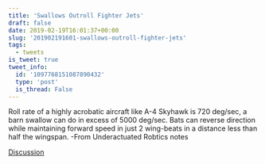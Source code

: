 ```yaml
---
title: 'Swallows Outroll Fighter Jets'
draft: false
date: 2019-02-19T16:01:37+00:00
slug: '201902191601-swallows-outroll-fighter-jets'
tags:
  - tweets
is_tweet: true
tweet_info:
  id: '1097768151087890432'
  type: 'post'
  is_thread: False
---
```




Roll rate of a highly acrobatic aircraft like A-4 Skyhawk is 720 deg/sec, a barn swallow can do in excess of 5000 deg/sec. Bats can reverse direction while maintaining forward speed in just 2 wing-beats in a distance less than half the wingspan. -From Underactuated Robtics notes

[Discussion](https://x.com/sytelus/status/1097768151087890432)
